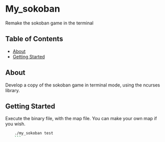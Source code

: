 # My_sokoban

Remake the sokoban game in the terminal

## Table of Contents

- [About](#about)
- [Getting Started](#getting-started)

## About

Develop a copy of the sokoban game in terminal mode, using the ncurses library.

## Getting Started

Execute the binary file, with the map file. You can make your own map if you wish.

```bash
    ./my_sokoban test
    ```
